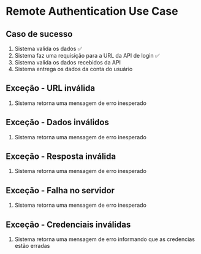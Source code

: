 # Remote Authentication Use Case

## Caso de sucesso

1. Sistema valida os dados ✅
2. Sistema faz uma requisição para a URL da API de login ✅
3. Sistema valida os dados recebidos da API
4. Sistema entrega os dados da conta do usuário

## Exceção - URL inválida

1. Sistema retorna uma mensagem de erro inesperado

## Exceção - Dados inválidos

1. Sistema retorna uma mensagem de erro inesperado

## Exceção - Resposta inválida

1. Sistema retorna uma mensagem de erro inesperado

## Exceção - Falha no servidor

1. Sistema retorna uma mensagem de erro inesperado

## Exceção - Credenciais inválidas

1. Sistema retorna uma mensagem de erro informando que as credencias estão erradas
